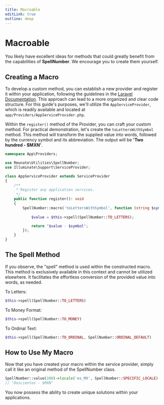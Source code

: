 ```yaml
---
title: Macroable
editLink: true
outline: deep
---
```


# Macroable

You likely have excellent ideas for methods that could greatly benefit from the capabilities of **SpellNumber**. We encourage you to create them yourself.

## Creating a Macro

To develop a custom method, you can establish a new provider and register it within your application, following the guidelines in the [Laravel Documentation](https://laravel.com/docs/10.x/providers). This approach can lead to a more organized and clear code structure. For this guide's purposes, we'll utilize the `AppServiceProvider`, which is readily available and located at `app/Providers/AppServiceProvider.php`.

Within the `register()` method of the Provider, you can craft your custom method. For practical demonstration, let's create the `toLettersWithSymbol` method. This method will transform the supplied value into words, followed by the currency symbol and its abbreviation. The output will be **'Two hundred - $MXN'**.

```php
namespace App\Providers;

use Rmunate\Utilities\SpellNumber;
use Illuminate\Support\ServiceProvider;

class AppServiceProvider extends ServiceProvider
{
    /**
     * Register any application services.
     */
    public function register(): void
    {
        SpellNumber::macro('toLettersWithSymbol', function (string $symbol) {
        
            $value = $this->spell(SpellNumber::TO_LETTERS);

            return "$value - $symbol";
        });
    }
}
```

## The Spell Method

If you observe, the "spell" method is used within the constructed macro. This method is exclusively available in this context and cannot be utilized elsewhere. It facilitates the effortless conversion of the provided value into words, as needed.

To Letters:
```php
$this->spell(SpellNumber::TO_LETTERS)
```

To Money Format:
```php
$this->spell(SpellNumber::TO_MONEY)
```

To Ordinal Text:
```php
$this->spell(SpellNumber::TO_ORDINAL, SpellNumber::ORDINAL_DEFAULT)
```

## How to Use My Macro

Now that you have created your macro within the service provider, simply call it like an original method of the SpellNumber class.

```php
SpellNumber::value(200)->locale('es_MX', SpellNumber::SPECIFIC_LOCALE)->toLettersWithSymbol('$MXN')
// "Doscientos - $MXN"
```

You now possess the ability to create unique solutions within your applications.